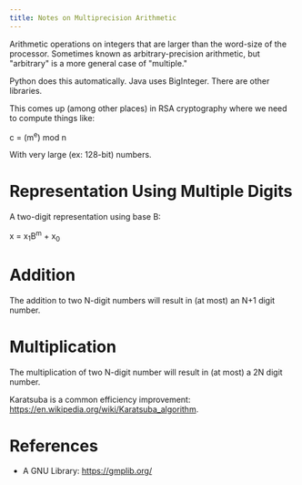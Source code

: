```yaml
---
title: Notes on Multiprecision Arithmetic
---
```


Arithmetic operations on integers that are larger than the word-size 
of the processor. Sometimes known as arbitrary-precision arithmetic, 
but "arbitrary" is a more general case of "multiple."

Python does this automatically. Java uses BigInteger. There are other 
libraries.

This comes up (among other places) in RSA cryptography where we need
to compute things like:

c = (m<sup>e</sup>) mod n

With very large (ex: 128-bit) numbers.

# Representation Using Multiple Digits

A two-digit representation using base B:

x = x<sub>1</sub>B<sup>m</sup> + x<sub>0<sub>

# Addition

The addition to two N-digit numbers will result in (at most) an N+1 digit 
number.

# Multiplication

The multiplication of two N-digit number will result in (at most) a
2N digit number.

Karatsuba is a common efficiency improvement: https://en.wikipedia.org/wiki/Karatsuba_algorithm.

# References

* A GNU Library: https://gmplib.org/


